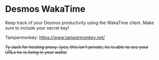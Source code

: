 # Desmos WakaTime
Keep track of your Desmos productivity using the WakaTime client. Make sure to include your secret key!

Tampermonkey: https://www.tampermonkey.net/

~~Ty Jack for hosting proxy. (yes, this isn't private, he is able to see your URLs he is living in your walls)~~

